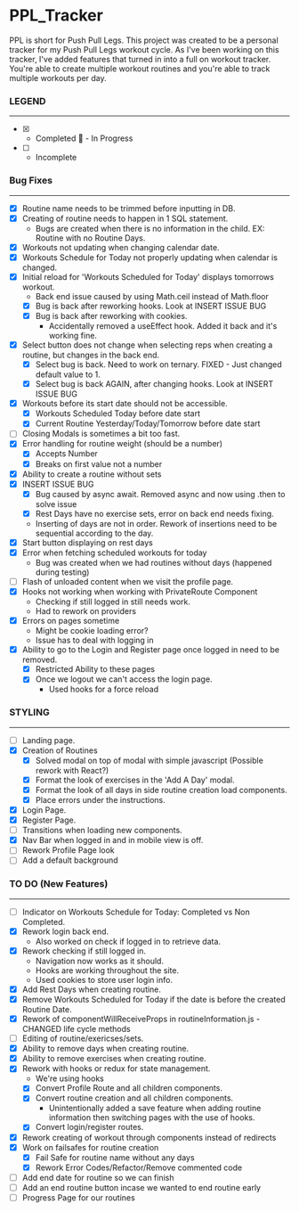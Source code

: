 # PPL_Tracker

PPL is short for Push Pull Legs. This project was created to be a personal tracker for my Push Pull Legs workout cycle. As I've been working on this tracker, I've added features that turned in into a full on workout tracker. You're able to create multiple workout routines and you're able to track multiple workouts per day.

### LEGEND

***

- [x] - Completed
:small_orange_diamond: - In Progress
- [ ] - Incomplete

### Bug Fixes

***

- [x] Routine name needs to be trimmed before inputting in DB.
- [x] Creating of routine needs to happen in 1 SQL statement.
   - Bugs are created when there is no information in the child. EX: Routine with no Routine Days.
- [x] Workouts not updating when changing calendar date.
- [x] Workouts Schedule for Today not properly updating when calendar is changed.
- [x] Initial reload for 'Workouts Scheduled for Today' displays tomorrows workout.
   - Back end issue caused by using Math.ceil instead of Math.floor
   - [x] Bug is back after reworking hooks. Look at INSERT ISSUE BUG
   - [x] Bug is back after reworking with cookies.
      - Accidentally removed a useEffect hook. Added it back and it's working fine.
- [x] Select button does not change when selecting reps when creating a routine, but changes in the back end.
   - [x] Select bug is back. Need to work on ternary. FIXED - Just changed default value to 1.
   - [x] Select bug is back AGAIN, after changing hooks. Look at INSERT ISSUE BUG
- [x] Workouts before its start date should not be accessible.
   - [x] Workouts Scheduled Today before date start
   - [x] Current Routine Yesterday/Today/Tomorrow before date start
- [ ] Closing Modals is sometimes a bit too fast.
- [x] Error handling for routine weight (should be a number)
   - [x] Accepts Number
   - [x] Breaks on first value not a number
- [x] Ability to create a routine without sets
- [x] INSERT ISSUE BUG
   - [x] Bug caused by async await. Removed async and now using .then to solve issue
   - [x] Rest Days have no exercise sets, error on back end needs fixing.
   - Inserting of days are not in order. Rework of insertions need to be sequential according to the day.
- [x] Start button displaying on rest days
- [x] Error when fetching scheduled workouts for today
   - Bug was created when we had routines without days (happened during testing)
- [ ] Flash of unloaded content when we visit the profile page.
- [x] Hooks not working when working with PrivateRoute Component
   - Checking if still logged in still needs work.
   - Had to rework on providers
- [x] Errors on pages sometime
   - Might be cookie loading error?
   - Issue has to deal with logging in
- [x] Ability to go to the Login and Register page once logged in need to be removed.
   - [x] Restricted Ability to these pages
   - [x] Once we logout we can't access the login page. 
      - Used hooks for a force reload

### STYLING

***

- [ ] Landing page.
- [x] Creation of Routines
   - [x] Solved modal on top of modal with simple javascript (Possible rework with React?)
   - [x] Format the look of exercises in the 'Add A Day' modal.
   - [x] Format the look of all days in side routine creation load components.
   - [x] Place errors under the instructions.
- [x] Login Page.
- [x] Register Page.
- [ ] Transitions when loading new components.
- [x] Nav Bar when logged in and in mobile view is off.
- [ ] Rework Profile Page look
- [ ] Add a default background

### TO DO (New Features)

***

- [ ] Indicator on Workouts Schedule for Today: Completed vs Non Completed.
- [x] Rework login back end.
   - Also worked on check if logged in to retrieve data.
- [x] Rework checking if still logged in.
   - Navigation now works as it should.
   - Hooks are working throughout the site.
   - Used cookies to store user login info.
- [x] Add Rest Days when creating routine.
- [x] Remove Workouts Scheduled for Today if the date is before the created Routine Date.
- [x] Rework of componentWillReceiveProps in routineInformation.js - CHANGED life cycle methods
- [ ] Editing of routine/exericses/sets.
- [x] Ability to remove days when creating routine.
- [x] Ability to remove exercises when creating routine.
- [x] Rework with hooks or redux for state management.
   - We're using hooks
   - [x] Convert Profile Route and all children components.
   - [x] Convert routine creation and all children components.
      - Unintentionally added a save feature when adding routine information then switching pages with the use of hooks.
   - [x] Convert login/register routes.
- [x] Rework creating of workout through components instead of redirects
- [x] Work on failsafes for routine creation
   - [x] Fail Safe for routine name without any days
   - [x] Rework Error Codes/Refactor/Remove commented code
- [ ] Add end date for routine so we can finish
- [ ] Add an end routine button incase we wanted to end routine early
- [ ] Progress Page for our routines